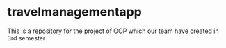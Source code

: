 # travelmanagementapp
This is a repository for the project of OOP which our team have created in 3rd semester
